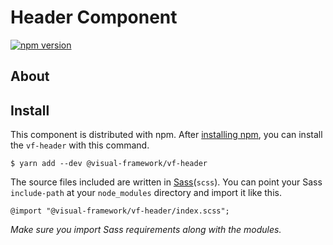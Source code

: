 # Header Component

[![npm version](https://badge.fury.io/js/%40visual-framework%2Fvf-header.svg)](https://badge.fury.io/js/%40visual-framework%2Fvf-header)

## About

## Install

This component is distributed with npm. After [installing npm](https://www.npmjs.com/get-npm), you can install the `vf-header` with this command.

```
$ yarn add --dev @visual-framework/vf-header
```

The source files included are written in [Sass](http://sass-lang.com)(`scss`). You can point your Sass `include-path` at your `node_modules` directory and import it like this.

```
@import "@visual-framework/vf-header/index.scss";
```

_Make sure you import Sass requirements along with the modules._
